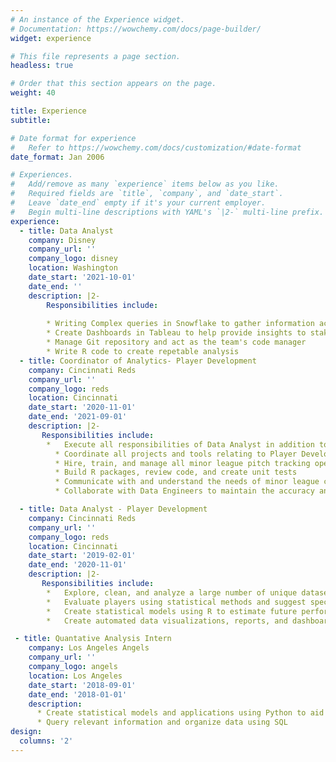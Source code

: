 ```yaml
---
# An instance of the Experience widget.
# Documentation: https://wowchemy.com/docs/page-builder/
widget: experience

# This file represents a page section.
headless: true

# Order that this section appears on the page.
weight: 40

title: Experience
subtitle:

# Date format for experience
#   Refer to https://wowchemy.com/docs/customization/#date-format
date_format: Jan 2006

# Experiences.
#   Add/remove as many `experience` items below as you like.
#   Required fields are `title`, `company`, and `date_start`.
#   Leave `date_end` empty if it's your current employer.
#   Begin multi-line descriptions with YAML's `|2-` multi-line prefix.
experience:
  - title: Data Analyst
    company: Disney
    company_url: ''
    company_logo: disney
    location: Washington
    date_start: '2021-10-01'
    date_end: ''
    description: |2-
        Responsibilities include:
        
        * Writing Complex queries in Snowflake to gather information across the Hulu Platform 
        * Create Dashboards in Tableau to help provide insights to stakeholders
        * Manage Git repository and act as the team's code manager
        * Write R code to create repetable analysis 
  - title: Coordinator of Analytics- Player Development 
    company: Cincinnati Reds
    company_url: ''
    company_logo: reds
    location: Cincinnati
    date_start: '2020-11-01'
    date_end: '2021-09-01'
    description: |2-
       Responsibilities include:
        *	Execute all responsibilities of Data Analyst in addition to Coordinator roles 
	      * Coordinate all projects and tools relating to Player Development for the Analytics Department 
	      * Hire, train, and manage all minor league pitch tracking operators 
	      * Build R packages, review code, and create unit tests 
	      * Communicate with and understand the needs of minor league coaches to ensure we are maximizing the usefulness of our tools and reports 
	      * Collaborate with Data Engineers to maintain the accuracy and timeliness of our data ingestion 

  - title: Data Analyst - Player Development 
    company: Cincinnati Reds
    company_url: ''
    company_logo: reds
    location: Cincinnati
    date_start: '2019-02-01'
    date_end: '2020-11-01'
    description: |2-
       Responsibilities include: 
        *	Explore, clean, and analyze a large number of unique datasets from third party sources 
        *	Evaluate players using statistical methods and suggest specific areas for improvement 
        *	Create statistical models using R to estimate future performance 
        *	Create automated data visualizations, reports, and dashboards

 - title: Quantative Analysis Intern 
    company: Los Angeles Angels
    company_url: ''
    company_logo: angels
    location: Los Angeles
    date_start: '2018-09-01'
    date_end: '2018-01-01'
    description: 
      *	Create statistical models and applications using Python to aid the baseball operations staff
      *	Query relevant information and organize data using SQL
design:
  columns: '2'
---
```

